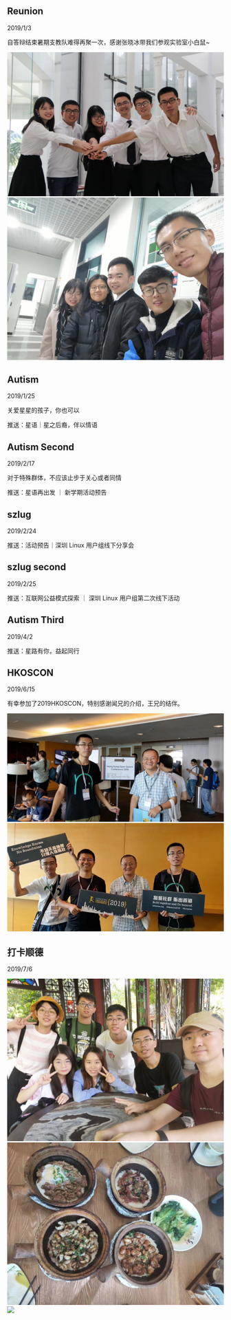 ## Reunion
2019/1/3

自答辩结束暑期支教队难得再聚一次，感谢张晓冰带我们参观实验室小白鼠~

![](./images/reunion_1.jpg)
![](./images/reunion_2.jpg)

## Autism
2019/1/25

关爱星星的孩子，你也可以

推送：星语｜星之后裔，伴以情语

## Autism Second
2019/2/17

对于特殊群体，不应该止步于关心或者同情

推送：星语再出发 ｜ 新学期活动预告

## szlug
2019/2/24

推送：活动预告｜深圳 Linux 用户组线下分享会

## szlug second
2019/2/25

推送：互联网公益模式探索 ｜ 深圳 Linux 用户组第二次线下活动

## Autism Third
2019/4/2

推送：星路有你，益起同行

## HKOSCON
2019/6/15

有幸参加了2019HKOSCON，特别感谢闻兄的介绍，王兄的结伴。

![](./images/hk_1.jpg)
![](./images/hk_2.jpg)

## 打卡顺德
2019/7/6

![](./images/shunde_1.jpg)
![](./images/shunde_2.jpg)
![](./images/shunde_3.jpg)
